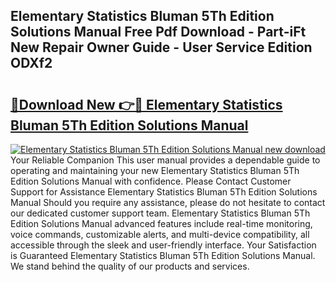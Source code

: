 ## Elementary Statistics Bluman 5Th Edition Solutions Manual Free Pdf Download - Part-iFt New Repair Owner Guide - User Service Edition ODXf2

# <h2><a href="http://bc94997.oget.top/?id=Elementary+Statistics+Bluman+5Th+Edition+Solutions+Manual">🔗Download New 👉🔴 Elementary Statistics Bluman 5Th Edition Solutions Manual</a></h2>

[![Elementary Statistics Bluman 5Th Edition Solutions Manual new download](https://i.imgur.com/5g1atiW.png)](http://bc94997.oget.top/?id=Elementary+Statistics+Bluman+5Th+Edition+Solutions+Manual)
Your Reliable Companion This user manual provides a dependable guide to operating and maintaining your new Elementary Statistics Bluman 5Th Edition Solutions Manual with confidence. Please Contact Customer Support for Assistance Elementary Statistics Bluman 5Th Edition Solutions Manual Should you require any assistance, please do not hesitate to contact our dedicated customer support team. Elementary Statistics Bluman 5Th Edition Solutions Manual advanced features include real-time monitoring, voice commands, customizable alerts, and multi-device compatibility, all accessible through the sleek and user-friendly interface. Your Satisfaction is Guaranteed Elementary Statistics Bluman 5Th Edition Solutions Manual. We stand behind the quality of our products and services.

